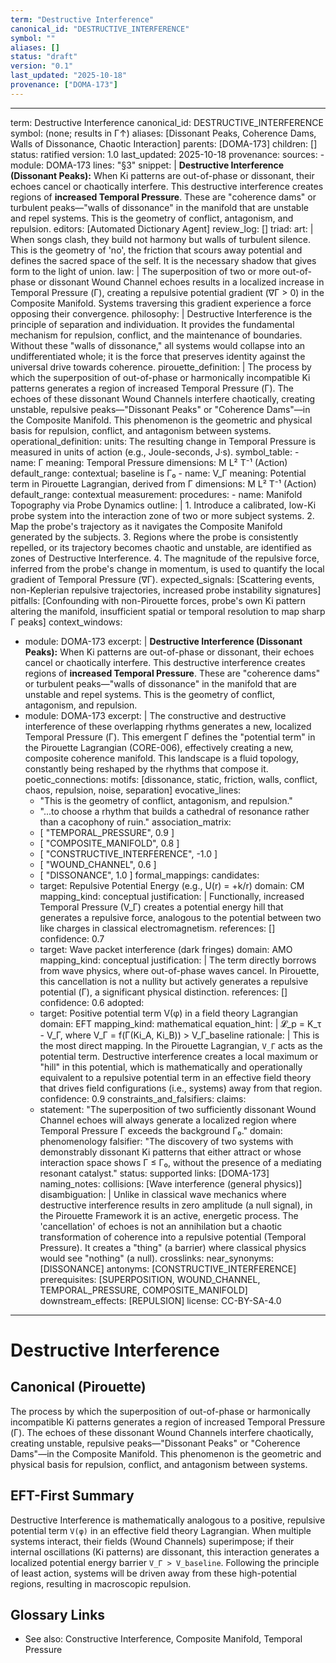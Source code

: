 ```yaml
---
term: "Destructive Interference"
canonical_id: "DESTRUCTIVE_INTERFERENCE"
symbol: ""
aliases: []
status: "draft"
version: "0.1"
last_updated: "2025-10-18"
provenance: ["DOMA-173"]
---
```


---
term: Destructive Interference
canonical_id: DESTRUCTIVE_INTERFERENCE
symbol: (none; results in Γ↑)
aliases: [Dissonant Peaks, Coherence Dams, Walls of Dissonance, Chaotic Interaction]
parents: [DOMA-173]
children: []
status: ratified
version: 1.0
last_updated: 2025-10-18
provenance:
  sources:
    - module: DOMA-173
      lines: "§3"
      snippet: |
        **Destructive Interference (Dissonant Peaks):** When Ki patterns are out-of-phase or dissonant, their echoes cancel or chaotically interfere. This destructive interference creates regions of **increased Temporal Pressure**. These are "coherence dams" or turbulent peaks—"walls of dissonance" in the manifold that are unstable and repel systems. This is the geometry of conflict, antagonism, and repulsion.
  editors: [Automated Dictionary Agent]
  review_log: []
triad:
  art: |
    When songs clash, they build not harmony but walls of turbulent silence. This is the geometry of 'no', the friction that scours away potential and defines the sacred space of the self. It is the necessary shadow that gives form to the light of union.
  law: |
    The superposition of two or more out-of-phase or dissonant Wound Channel echoes results in a localized increase in Temporal Pressure (Γ), creating a repulsive potential gradient (∇Γ > 0) in the Composite Manifold. Systems traversing this gradient experience a force opposing their convergence.
  philosophy: |
    Destructive Interference is the principle of separation and individuation. It provides the fundamental mechanism for repulsion, conflict, and the maintenance of boundaries. Without these "walls of dissonance," all systems would collapse into an undifferentiated whole; it is the force that preserves identity against the universal drive towards coherence.
pirouette_definition: |
  The process by which the superposition of out-of-phase or harmonically incompatible Ki patterns generates a region of increased Temporal Pressure (Γ). The echoes of these dissonant Wound Channels interfere chaotically, creating unstable, repulsive peaks—"Dissonant Peaks" or "Coherence Dams"—in the Composite Manifold. This phenomenon is the geometric and physical basis for repulsion, conflict, and antagonism between systems.
operational_definition:
  units: The resulting change in Temporal Pressure is measured in units of action (e.g., Joule-seconds, J·s).
  symbol_table:
    - name: Γ
      meaning: Temporal Pressure
      dimensions: M L² T⁻¹ (Action)
      default_range: contextual; baseline is Γ₀
    - name: V_Γ
      meaning: Potential term in Pirouette Lagrangian, derived from Γ
      dimensions: M L² T⁻¹ (Action)
      default_range: contextual
  measurement:
    procedures:
      - name: Manifold Topography via Probe Dynamics
        outline: |
          1. Introduce a calibrated, low-Ki probe system into the interaction zone of two or more subject systems.
          2. Map the probe's trajectory as it navigates the Composite Manifold generated by the subjects.
          3. Regions where the probe is consistently repelled, or its trajectory becomes chaotic and unstable, are identified as zones of Destructive Interference.
          4. The magnitude of the repulsive force, inferred from the probe's change in momentum, is used to quantify the local gradient of Temporal Pressure (∇Γ).
        expected_signals: [Scattering events, non-Keplerian repulsive trajectories, increased probe instability signatures]
        pitfalls: [Confounding with non-Pirouette forces, probe's own Ki pattern altering the manifold, insufficient spatial or temporal resolution to map sharp Γ peaks]
context_windows:
  - module: DOMA-173
    excerpt: |
      **Destructive Interference (Dissonant Peaks):** When Ki patterns are out-of-phase or dissonant, their echoes cancel or chaotically interfere. This destructive interference creates regions of **increased Temporal Pressure**. These are "coherence dams" or turbulent peaks—"walls of dissonance" in the manifold that are unstable and repel systems. This is the geometry of conflict, antagonism, and repulsion.
  - module: DOMA-173
    excerpt: |
      The constructive and destructive interference of these overlapping rhythms generates a new, localized Temporal Pressure (Γ). This emergent Γ defines the "potential term" in the Pirouette Lagrangian (CORE-006), effectively creating a new, composite coherence manifold. This landscape is a fluid topology, constantly being reshaped by the rhythms that compose it.
poetic_connections:
  motifs: [dissonance, static, friction, walls, conflict, chaos, repulsion, noise, separation]
  evocative_lines:
    - "This is the geometry of conflict, antagonism, and repulsion."
    - "...to choose a rhythm that builds a cathedral of resonance rather than a cacophony of ruin."
  association_matrix:
    - [ "TEMPORAL_PRESSURE", 0.9 ]
    - [ "COMPOSITE_MANIFOLD", 0.8 ]
    - [ "CONSTRUCTIVE_INTERFERENCE", -1.0 ]
    - [ "WOUND_CHANNEL", 0.6 ]
    - [ "DISSONANCE", 1.0 ]
formal_mappings:
  candidates:
    - target: Repulsive Potential Energy (e.g., U(r) = +k/r)
      domain: CM
      mapping_kind: conceptual
      justification: |
        Functionally, increased Temporal Pressure (V_Γ) creates a potential energy hill that generates a repulsive force, analogous to the potential between two like charges in classical electromagnetism.
      references: []
      confidence: 0.7
    - target: Wave packet interference (dark fringes)
      domain: AMO
      mapping_kind: conceptual
      justification: |
        The term directly borrows from wave physics, where out-of-phase waves cancel. In Pirouette, this cancellation is not a nullity but actively generates a repulsive potential (Γ), a significant physical distinction.
      references: []
      confidence: 0.6
  adopted:
    - target: Positive potential term V(φ) in a field theory Lagrangian
      domain: EFT
      mapping_kind: mathematical
      equation_hint: |
        𝓛_p = K_τ - V_Γ, where V_Γ = f(Γ(Ki_A, Ki_B)) > V_Γ_baseline
      rationale: |
        This is the most direct mapping. In the Pirouette Lagrangian, `V_Γ` acts as the potential term. Destructive interference creates a local maximum or "hill" in this potential, which is mathematically and operationally equivalent to a repulsive potential term in an effective field theory that drives field configurations (i.e., systems) away from that region.
      confidence: 0.9
constraints_and_falsifiers:
  claims:
    - statement: "The superposition of two sufficiently dissonant Wound Channel echoes will always generate a localized region where Temporal Pressure Γ exceeds the background Γ₀."
      domain: phenomenology
      falsifier: "The discovery of two systems with demonstrably dissonant Ki patterns that either attract or whose interaction space shows Γ ≤ Γ₀, without the presence of a mediating resonant catalyst."
      status: supported
      links: [DOMA-173]
naming_notes:
  collisions: [Wave interference (general physics)]
  disambiguation: |
    Unlike in classical wave mechanics where destructive interference results in zero amplitude (a null signal), in the Pirouette Framework it is an active, energetic process. The 'cancellation' of echoes is not an annihilation but a chaotic transformation of coherence into a repulsive potential (Temporal Pressure). It creates a "thing" (a barrier) where classical physics would see "nothing" (a null).
crosslinks:
  near_synonyms: [DISSONANCE]
  antonyms: [CONSTRUCTIVE_INTERFERENCE]
  prerequisites: [SUPERPOSITION, WOUND_CHANNEL, TEMPORAL_PRESSURE, COMPOSITE_MANIFOLD]
  downstream_effects: [REPULSION]
license: CC-BY-SA-4.0
---

# Destructive Interference

## Canonical (Pirouette)
The process by which the superposition of out-of-phase or harmonically incompatible Ki patterns generates a region of increased Temporal Pressure (Γ). The echoes of these dissonant Wound Channels interfere chaotically, creating unstable, repulsive peaks—"Dissonant Peaks" or "Coherence Dams"—in the Composite Manifold. This phenomenon is the geometric and physical basis for repulsion, conflict, and antagonism between systems.

## EFT-First Summary
Destructive Interference is mathematically analogous to a positive, repulsive potential term `V(φ)` in an effective field theory Lagrangian. When multiple systems interact, their fields (Wound Channels) superimpose; if their internal oscillations (Ki patterns) are dissonant, this interaction generates a localized potential energy barrier `V_Γ > V_baseline`. Following the principle of least action, systems will be driven away from these high-potential regions, resulting in macroscopic repulsion.

## Glossary Links
- See also: Constructive Interference, Composite Manifold, Temporal Pressure